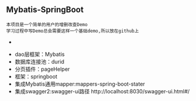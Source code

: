 ## Mybatis-SpringBoot
    本项目是一个简单的用户的增删改查Demo
    学习过程中写Demo总会需要这样一个基础demo,所以放在github上
-
* dao层框架：Mybatis
* 数据库连接池：durid
* 分页插件：pageHelper
* 框架：springboot
* 集成Mybatis通用mapper:mappers-spring-boot-stater
* 集成swagger2:swagger-ui路径 http://localhost:8030/swagger-ui.html#/

